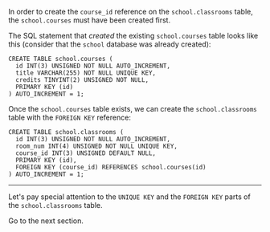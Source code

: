 In order to create the `course_id` reference on the `school.classrooms` table, the `school.courses` must have been created first. 

The SQL statement that _created_ the existing `school.courses` table looks like this (consider that the `school` database was already created):

```
CREATE TABLE school.courses (
  id INT(3) UNSIGNED NOT NULL AUTO_INCREMENT,
  title VARCHAR(255) NOT NULL UNIQUE KEY,
  credits TINYINT(2) UNSIGNED NOT NULL,
  PRIMARY KEY (id)
) AUTO_INCREMENT = 1;
```

Once the `school.courses` table exists, we can create the `school.classrooms` table with the `FOREIGN KEY` reference:

```
CREATE TABLE school.classrooms (
  id INT(3) UNSIGNED NOT NULL AUTO_INCREMENT,
  room_num INT(4) UNSIGNED NOT NULL UNIQUE KEY,
  course_id INT(3) UNSIGNED DEFAULT NULL,
  PRIMARY KEY (id),
  FOREIGN KEY (course_id) REFERENCES school.courses(id)
) AUTO_INCREMENT = 1;
```

---

Let's pay special attention to the `UNIQUE KEY` and the `FOREIGN KEY` parts of the `school.classrooms` table.

Go to the next section.